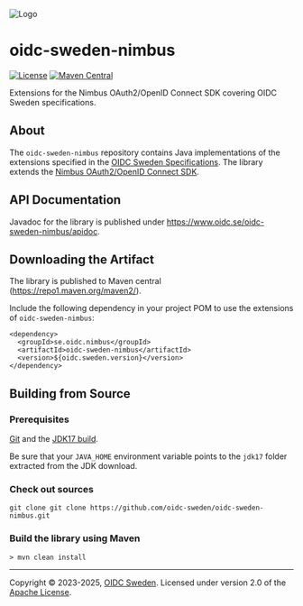 ![Logo](https://www.oidc.se/img/oidc-logo.png)

# oidc-sweden-nimbus

[![License](https://img.shields.io/badge/License-Apache%202.0-blue.svg)](https://opensource.org/licenses/Apache-2.0) [![Maven Central](https://maven-badges.herokuapp.com/maven-central/se.oidc.nimbus/oidc-sweden-nimbus/badge.svg)](https://maven-badges.herokuapp.com/maven-central/se.oidc.nimbus/oidc-sweden-nimbus)

Extensions for the Nimbus OAuth2/OpenID Connect SDK covering OIDC Sweden specifications.

## About

The `oidc-sweden-nimbus` repository contains Java implementations of the extensions specified in the
[OIDC Sweden Specifications](https://www.oidc.se/specifications/). The library extends the 
[Nimbus OAuth2/OpenID Connect SDK](https://connect2id.com/products/nimbus-oauth-openid-connect-sdk).

## API Documentation

Javadoc for the library is published under https://www.oidc.se/oidc-sweden-nimbus/apidoc.

## Downloading the Artifact

The library is published to Maven central (https://repo1.maven.org/maven2/).

Include the following dependency in your project POM to use the extensions of `oidc-sweden-nimbus`:

```
<dependency>
  <groupId>se.oidc.nimbus</groupId>
  <artifactId>oidc-sweden-nimbus</artifactId>
  <version>${oidc.sweden.version}</version>
</dependency>
```

## Building from Source

### Prerequisites

[Git](https://help.github.com/set-up-git-redirect) and the [JDK17 build](https://www.oracle.com/technetwork/java/javase/downloads).

Be sure that your `JAVA_HOME` environment variable points to the `jdk17` folder extracted from the JDK download.

### Check out sources

```
git clone git clone https://github.com/oidc-sweden/oidc-sweden-nimbus.git
```

### Build the library using Maven

```
> mvn clean install
```


---

Copyright &copy; 2023-2025, [OIDC Sweden](https://www.oidc.se). Licensed under version 2.0 of the [Apache License](http://www.apache.org/licenses/LICENSE-2.0).
